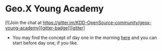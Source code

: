# Geo.X Young Academy

[![Join the chat at https://gitter.im/KDD-OpenSource-community/geox-young-academy][gitter-badge]][gitter]

- You may find the concept of day one in the morning [here](day-1.md#readme) and you can start before day one, if you like.


[gitter]: https://gitter.im/KDD-OpenSource-community/geox-young-academy
[gitter-badge]: https://badges.gitter.im/KDD-OpenSource-community/geox-young-academy.svg

